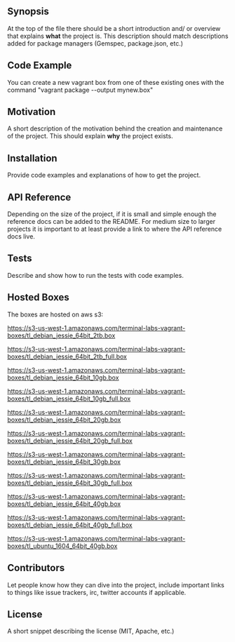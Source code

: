 ## Synopsis

At the top of the file there should be a short introduction and/ or overview that explains **what** the project is. This description should match descriptions added for package managers (Gemspec, package.json, etc.)

## Code Example

You can create a new vagrant box from one of these existing ones with the command "vagrant package --output mynew.box"

## Motivation

A short description of the motivation behind the creation and maintenance of the project. This should explain **why** the project exists.

## Installation

Provide code examples and explanations of how to get the project.

## API Reference

Depending on the size of the project, if it is small and simple enough the reference docs can be added to the README. For medium size to larger projects it is important to at least provide a link to where the API reference docs live.

## Tests

Describe and show how to run the tests with code examples.

## Hosted Boxes

The boxes are hosted on aws s3:

https://s3-us-west-1.amazonaws.com/terminal-labs-vagrant-boxes/tl_debian_jessie_64bit_2tb.box

https://s3-us-west-1.amazonaws.com/terminal-labs-vagrant-boxes/tl_debian_jessie_64bit_2tb_full.box

https://s3-us-west-1.amazonaws.com/terminal-labs-vagrant-boxes/tl_debian_jessie_64bit_10gb.box

https://s3-us-west-1.amazonaws.com/terminal-labs-vagrant-boxes/tl_debian_jessie_64bit_10gb_full.box

https://s3-us-west-1.amazonaws.com/terminal-labs-vagrant-boxes/tl_debian_jessie_64bit_20gb.box

https://s3-us-west-1.amazonaws.com/terminal-labs-vagrant-boxes/tl_debian_jessie_64bit_20gb_full.box

https://s3-us-west-1.amazonaws.com/terminal-labs-vagrant-boxes/tl_debian_jessie_64bit_30gb.box

https://s3-us-west-1.amazonaws.com/terminal-labs-vagrant-boxes/tl_debian_jessie_64bit_30gb_full.box

https://s3-us-west-1.amazonaws.com/terminal-labs-vagrant-boxes/tl_debian_jessie_64bit_40gb.box

https://s3-us-west-1.amazonaws.com/terminal-labs-vagrant-boxes/tl_debian_jessie_64bit_40gb_full.box

https://s3-us-west-1.amazonaws.com/terminal-labs-vagrant-boxes/tl_ubuntu_1604_64bit_40gb.box

## Contributors

Let people know how they can dive into the project, include important links to things like issue trackers, irc, twitter accounts if applicable.

## License

A short snippet describing the license (MIT, Apache, etc.)
